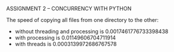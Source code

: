 ASSIGNMENT 2 – CONCURRENCY WITH PYTHON

The speed of copying all files from one directory to the other:
- without threading and processing is 0.0017461776733398438
- with processing is 0.01149606704711914
- with threads is 0.0003139972686767578
